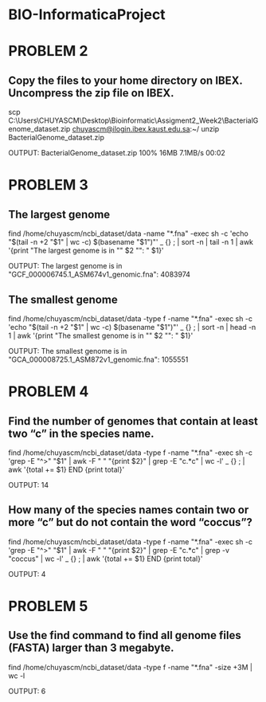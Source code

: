 # BIO-InformaticaProject

# PROBLEM 2
## Copy the files to your home directory on IBEX. Uncompress the zip file on IBEX.
scp C:\Users\CHUYASCM\Desktop\Bioinformatic\Assigment2_Week2\BacterialGenome_dataset.zip  chuyascm@ilogin.ibex.kaust.edu.sa:~/
unzip BacterialGenome_dataset.zip

OUTPUT:
BacterialGenome_dataset.zip                                                           100%   16MB   7.1MB/s   00:02

# PROBLEM 3

## The largest genome 
find /home/chuyascm/ncbi_dataset/data -name "*.fna" -exec sh -c 'echo "$(tail -n +2 "$1" | wc -c) $(basename "$1")"' _ {} \; | sort -n | tail -n 1 | awk '{print "The largest genome is in \"" $2 "\": " $1}'

OUTPUT: The largest genome is in "GCF_000006745.1_ASM674v1_genomic.fna": 4083974

## The smallest genome 

find /home/chuyascm/ncbi_dataset/data -type f -name "*.fna" -exec sh -c 'echo "$(tail -n +2 "$1" | wc -c) $(basename "$1")"' _ {} \; | sort -n | head -n 1 | awk '{print "The smallest genome is in \"" $2 "\": " $1}'

OUTPUT: The smallest genome is in "GCA_000008725.1_ASM872v1_genomic.fna": 1055551

# PROBLEM 4

## Find the number of genomes that contain at least two “c” in the species name. 

find /home/chuyascm/ncbi_dataset/data -type f -name "*.fna" -exec sh -c 'grep -E "^>" "$1" | awk -F " " "{print \$2}" | grep -E "c.*c" | wc -l' _ {} \; | awk '{total += $1} END {print total}'

OUTPUT: 14

## How many of the species names contain two or more “c” but do not contain the word “coccus”?

find /home/chuyascm/ncbi_dataset/data -type f -name "*.fna" -exec sh -c 'grep -E "^>" "$1" | awk -F " " "{print \$2}" | grep -E "c.*c" | grep -v "coccus" | wc -l' _ {} \; | awk '{total += $1} END {print total}'

OUTPUT: 4 

# PROBLEM 5

## Use the find command to find all genome files (FASTA) larger than 3 megabyte. 

find /home/chuyascm/ncbi_dataset/data -type f -name "*.fna" -size +3M | wc -l

OUTPUT: 6 


